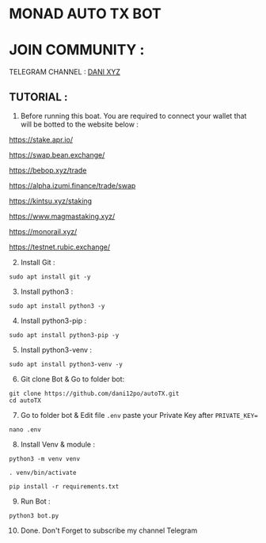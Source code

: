 # MONAD AUTO TX BOT

# JOIN COMMUNITY :

TELEGRAM CHANNEL : [DANI XYZ](https://t.me/YaapGitHUB)

## TUTORIAL :

1. Before running this boat. You are required to connect your wallet that will be botted to the website below :

https://stake.apr.io/

https://swap.bean.exchange/

https://bebop.xyz/trade

https://alpha.izumi.finance/trade/swap

https://kintsu.xyz/staking

https://www.magmastaking.xyz/

https://monorail.xyz/

https://testnet.rubic.exchange/

2. Install Git :
```
sudo apt install git -y
```
3. Install python3 :
```
sudo apt install python3 -y
```
4. Install python3-pip :
```
sudo apt install python3-pip -y
```
5. Install python3-venv :
```
sudo apt install python3-venv -y
```
6. Git clone Bot & Go to folder bot:
```
git clone https://github.com/dani12po/autoTX.git
cd autoTX
```
7. Go to folder bot & Edit file `.env` paste your Private Key after `PRIVATE_KEY=`
```
nano .env
```
8. Install Venv & module :
```
python3 -m venv venv

. venv/bin/activate

pip install -r requirements.txt
```
9. Run Bot :
```
python3 bot.py
```
10. Done. Don't Forget to subscribe my channel Telegram














